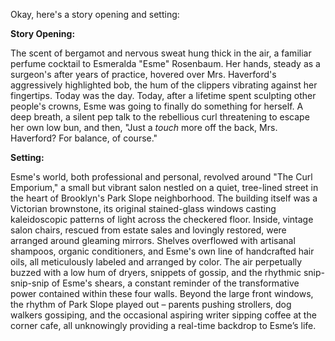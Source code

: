 Okay, here's a story opening and setting:

**Story Opening:**

The scent of bergamot and nervous sweat hung thick in the air, a familiar perfume cocktail to Esmeralda "Esme" Rosenbaum. Her hands, steady as a surgeon's after years of practice, hovered over Mrs. Haverford's aggressively highlighted bob, the hum of the clippers vibrating against her fingertips. Today was the day. Today, after a lifetime spent sculpting other people's crowns, Esme was going to finally do something for herself. A deep breath, a silent pep talk to the rebellious curl threatening to escape her own low bun, and then, "Just a *touch* more off the back, Mrs. Haverford? For balance, of course."

**Setting:**

Esme's world, both professional and personal, revolved around "The Curl Emporium," a small but vibrant salon nestled on a quiet, tree-lined street in the heart of Brooklyn's Park Slope neighborhood. The building itself was a Victorian brownstone, its original stained-glass windows casting kaleidoscopic patterns of light across the checkered floor. Inside, vintage salon chairs, rescued from estate sales and lovingly restored, were arranged around gleaming mirrors. Shelves overflowed with artisanal shampoos, organic conditioners, and Esme's own line of handcrafted hair oils, all meticulously labeled and arranged by color. The air perpetually buzzed with a low hum of dryers, snippets of gossip, and the rhythmic snip-snip-snip of Esme's shears, a constant reminder of the transformative power contained within these four walls. Beyond the large front windows, the rhythm of Park Slope played out – parents pushing strollers, dog walkers gossiping, and the occasional aspiring writer sipping coffee at the corner cafe, all unknowingly providing a real-time backdrop to Esme’s life.
